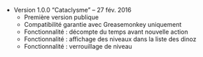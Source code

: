 * Version 1.0.0 “Cataclysme” – 27 fév. 2016
  * Première version publique
  * Compatibilité garantie avec Greasemonkey uniquement
  * Fonctionnalité : décompte du temps avant nouvelle action
  * Fonctionnalité : affichage des niveaux dans la liste des dinoz
  * Fonctionnalité : verrouillage de niveau